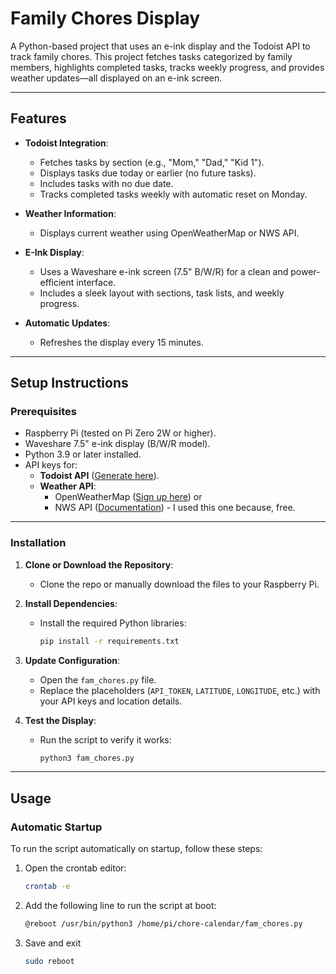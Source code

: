 
# Family Chores Display

A Python-based project that uses an e-ink display and the Todoist API to track family chores. This project fetches tasks categorized by family members, highlights completed tasks, tracks weekly progress, and provides weather updates—all displayed on an e-ink screen.

---

## Features

- **Todoist Integration**:
  - Fetches tasks by section (e.g., "Mom," "Dad," "Kid 1").
  - Displays tasks due today or earlier (no future tasks).
  - Includes tasks with no due date.
  - Tracks completed tasks weekly with automatic reset on Monday.

- **Weather Information**:
  - Displays current weather using OpenWeatherMap or NWS API.

- **E-Ink Display**:
  - Uses a Waveshare e-ink screen (7.5" B/W/R) for a clean and power-efficient interface.
  - Includes a sleek layout with sections, task lists, and weekly progress.

- **Automatic Updates**:
  - Refreshes the display every 15 minutes.

---

## Setup Instructions

### Prerequisites

- Raspberry Pi (tested on Pi Zero 2W or higher).
- Waveshare 7.5" e-ink display (B/W/R model).
- Python 3.9 or later installed.
- API keys for:
  - **Todoist API** ([Generate here](https://todoist.com/app/settings/integrations)).
  - **Weather API**:
    - OpenWeatherMap ([Sign up here](https://openweathermap.org/api)) or
    - NWS API ([Documentation](https://www.weather.gov/documentation/services-web-api)) - I used this one because, free.

---

### Installation

1. **Clone or Download the Repository**:
   - Clone the repo or manually download the files to your Raspberry Pi.

2. **Install Dependencies**:
   - Install the required Python libraries:
     ```bash
     pip install -r requirements.txt
     ```

3. **Update Configuration**:
   - Open the `fam_chores.py` file.
   - Replace the placeholders (`API_TOKEN`, `LATITUDE`, `LONGITUDE`, etc.) with your API keys and location details.

4. **Test the Display**:
   - Run the script to verify it works:
     ```bash
     python3 fam_chores.py
     ```

---

## Usage

### Automatic Startup

To run the script automatically on startup, follow these steps:

1. Open the crontab editor:
   ```bash
   crontab -e
2. Add the following line to run the script at boot:
   ```bash
   @reboot /usr/bin/python3 /home/pi/chore-calendar/fam_chores.py
3. Save and exit
   ```bash
   sudo reboot
